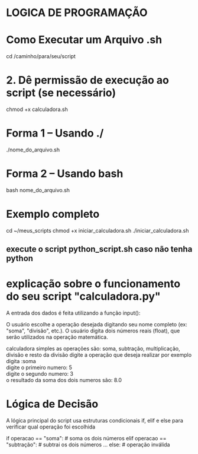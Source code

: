 # LOGICA DE PROGRAMAÇÃO 



# Como Executar um Arquivo .sh
cd /caminho/para/seu/script

# 2. Dê permissão de execução ao script (se necessário)
chmod +x calculadora.sh

# Forma 1 – Usando ./
./nome_do_arquivo.sh

# Forma 2 – Usando bash
bash nome_do_arquivo.sh

# Exemplo completo
cd ~/meus_scripts
chmod +x iniciar_calculadora.sh
./iniciar_calculadora.sh

## execute o script python_script.sh caso não tenha python





# explicação sobre o funcionamento do seu script "calculadora.py"


A entrada dos dados é feita utilizando a função input():

O usuário escolhe a operação desejada digitando seu nome completo (ex: "soma", "divisão", etc.).
O usuário digita dois números reais (float), que serão utilizados na operação matemática.


calculadora simples
as operações são: soma, subtração, multiplicação, divisão e resto da divisão
digite a operação que deseja realizar
por exemplo
digita :soma<br>
digite o primeiro numero: 5<br>
digite o segundo numero: 3<br>
o resultado da soma dos dois numeros são: 8.0<br>

 




# Lógica de Decisão
A lógica principal do script usa estruturas condicionais if, elif e else para verificar qual operação foi escolhida

if operacao == "soma":
    # soma os dois números
elif operacao == "subtração":
    # subtrai os dois números
...
else:
    # operação inválida

